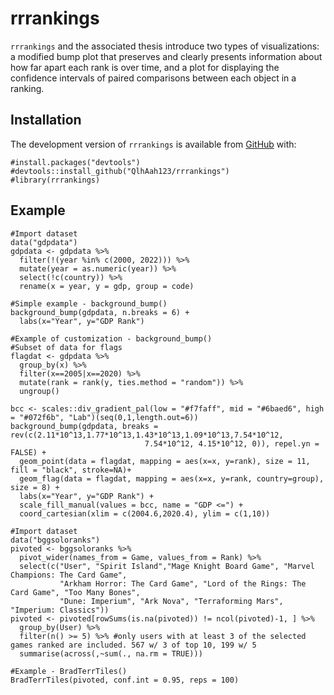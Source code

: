 

# rrrankings

<!-- badges: start -->
<!-- badges: end -->

`rrrankings` and the associated thesis introduce two types of visualizations: a modified bump plot that preserves and clearly presents information about how far apart each rank is over time, and a plot for displaying the confidence intervals of paired comparisons between each object in a ranking.

## Installation

The development version of `rrrankings` is available from [GitHub](https://github.com/) with:

```{r}
#install.packages("devtools")
#devtools::install_github("QlhAah123/rrrankings")
#library(rrrankings)
```
## Example


```{r examples, message= FALSE}
#Import dataset
data("gdpdata")
gdpdata <- gdpdata %>%
  filter(!(year %in% c(2000, 2022))) %>%
  mutate(year = as.numeric(year)) %>%
  select(!c(country)) %>%
  rename(x = year, y = gdp, group = code)

#Simple example - background_bump()
background_bump(gdpdata, n.breaks = 6) +
  labs(x="Year", y="GDP Rank")

#Example of customization - background_bump()
#Subset of data for flags
flagdat <- gdpdata %>%
  group_by(x) %>%
  filter(x==2005|x==2020) %>%
  mutate(rank = rank(y, ties.method = "random")) %>%
  ungroup()

bcc <- scales::div_gradient_pal(low = "#f7faff", mid = "#6baed6", high = "#072f6b", "Lab")(seq(0,1,length.out=6))
background_bump(gdpdata, breaks = rev(c(2.11*10^13,1.77*10^13,1.43*10^13,1.09*10^13,7.54*10^12,
                              7.54*10^12, 4.15*10^12, 0)), repel.yn = FALSE) +
  geom_point(data = flagdat, mapping = aes(x=x, y=rank), size = 11,  fill = "black", stroke=NA)+
  geom_flag(data = flagdat, mapping = aes(x=x, y=rank, country=group), size = 8) +
  labs(x="Year", y="GDP Rank") +
  scale_fill_manual(values = bcc, name = "GDP <=") + 
  coord_cartesian(xlim = c(2004.6,2020.4), ylim = c(1,10))

#Import dataset
data("bggsoloranks")
pivoted <- bggsoloranks %>%
  pivot_wider(names_from = Game, values_from = Rank) %>%
  select(c("User", "Spirit Island","Mage Knight Board Game", "Marvel Champions: The Card Game",
           "Arkham Horror: The Card Game", "Lord of the Rings: The Card Game", "Too Many Bones",
           "Dune: Imperium", "Ark Nova", "Terraforming Mars", "Imperium: Classics")) 
pivoted <- pivoted[rowSums(is.na(pivoted)) != ncol(pivoted)-1, ] %>%
  group_by(User) %>%
  filter(n() >= 5) %>% #only users with at least 3 of the selected games ranked are included. 567 w/ 3 of top 10, 199 w/ 5
  summarise(across(,~sum(., na.rm = TRUE)))

#Example - BradTerrTiles()
BradTerrTiles(pivoted, conf.int = 0.95, reps = 100)

```